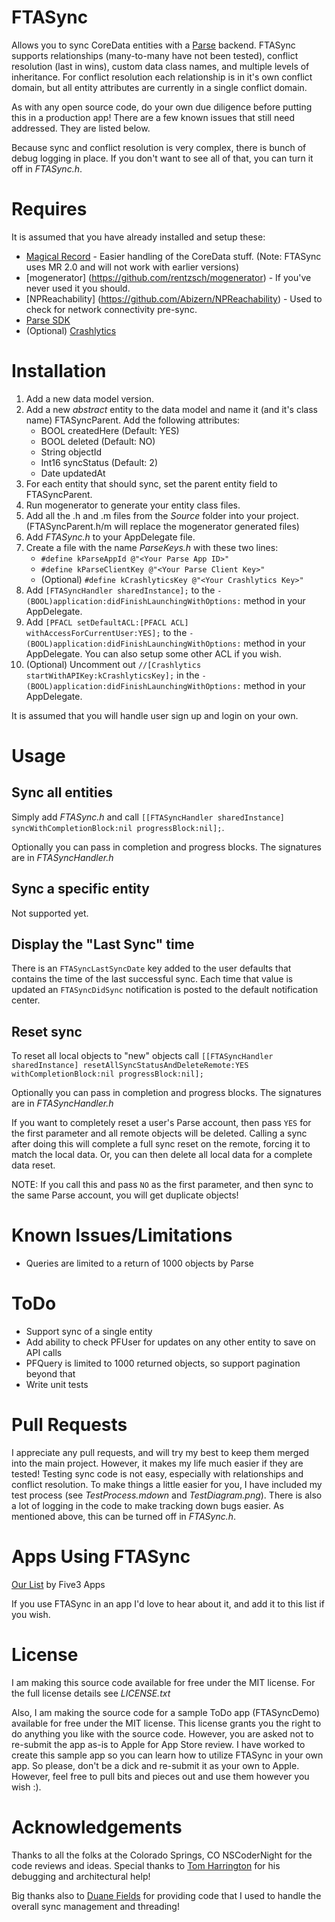 # FTASync

Allows you to sync CoreData entities with a [Parse](https://www.parse.com/) backend. FTASync supports relationships (many-to-many have not been tested), conflict resolution (last in wins), custom data class names, and multiple levels of inheritance. For conflict resolution each relationship is in it's own conflict domain, but all entity attributes are currently in a single conflict domain. 

As with any open source code, do your own due diligence before putting this in a production app! There are a few known issues that still need addressed. They are listed below.

Because sync and conflict resolution is very complex, there is bunch of debug logging in place. If you don't want to see all of that, you can turn it off in *FTASync.h*.

# Requires

It is assumed that you have already installed and setup these:

* [Magical Record](https://github.com/magicalpanda/MagicalRecord) - Easier handling of the CoreData stuff. (Note: FTASync uses MR 2.0 and will not work with earlier versions)
* [mogenerator] (https://github.com/rentzsch/mogenerator) - If you've never used it you should.
* [NPReachability] (https://github.com/Abizern/NPReachability) - Used to check for network connectivity pre-sync.
* [Parse SDK](https://www.parse.com/apps/quickstart)
* (Optional) [Crashlytics](http://www.crashlytics.com/)

# Installation

1. Add a new data model version.
2. Add a new *abstract* entity to the data model and name it (and it's class name) FTASyncParent. Add the following attributes:
    * BOOL createdHere (Default: YES)
    * BOOL deleted (Default: NO)
    * String objectId
    * Int16 syncStatus (Default: 2)
    * Date updatedAt
3. For each entity that should sync, set the parent entity field to FTASyncParent.
4. Run mogenerator to generate your entity class files.
5. Add all the .h and .m files from the *Source* folder into your project. (FTASyncParent.h/m will replace the mogenerator generated files)
6. Add *FTASync.h* to your AppDelegate file.
7. Create a file with the name *ParseKeys.h* with these two lines:
    * `#define kParseAppId @"<Your Parse App ID>"`
    * `#define kParseClientKey @"<Your Parse Client Key>"`
    * (Optional) `#define kCrashlyticsKey @"<Your Crashlytics Key>"`
8. Add `[FTASyncHandler sharedInstance];` to the `- (BOOL)application:didFinishLaunchingWithOptions:` method in your AppDelegate.
9. Add `[PFACL setDefaultACL:[PFACL ACL] withAccessForCurrentUser:YES];` to the `- (BOOL)application:didFinishLaunchingWithOptions:` method in your AppDelegate. You can also setup some other ACL if you wish.
10. (Optional) Uncomment out `//[Crashlytics startWithAPIKey:kCrashlyticsKey];` in the `- (BOOL)application:didFinishLaunchingWithOptions:` method in your AppDelegate.

It is assumed that you will handle user sign up and login on your own.

# Usage

## Sync all entities

Simply add *FTASync.h* and call `[[FTASyncHandler sharedInstance] syncWithCompletionBlock:nil progressBlock:nil];`.

Optionally you can pass in completion and progress blocks. The signatures are in *FTASyncHandler.h*

## Sync a specific entity

Not supported yet.

## Display the "Last Sync" time

There is an `FTASyncLastSyncDate` key added to the user defaults that contains the time of the last successful sync. Each time that value is updated an `FTASyncDidSync` notification is posted to the default notification center.

## Reset sync

To reset all local objects to "new" objects call `[[FTASyncHandler sharedInstance] resetAllSyncStatusAndDeleteRemote:YES withCompletionBlock:nil progressBlock:nil];`

Optionally you can pass in completion and progress blocks. The signatures are in *FTASyncHandler.h*

If you want to completely reset a user's Parse account, then pass `YES` for the first parameter and all remote objects will be deleted. Calling a sync after doing this will complete a full sync reset on the remote, forcing it to match the local data. Or, you can then delete all local data for a complete data reset.

NOTE: If you call this and pass `NO` as the first parameter, and then sync to the same Parse account, you will get duplicate objects!

# Known Issues/Limitations

* Queries are limited to a return of 1000 objects by Parse

# ToDo

* Support sync of a single entity
* Add ability to check PFUser for updates on any other entity to save on API calls
* PFQuery is limited to 1000 returned objects, so support pagination beyond that
* Write unit tests

# Pull Requests

I appreciate any pull requests, and will try my best to keep them merged into the main project. However, it makes my life much easier if they are tested! Testing sync code is not easy, especially with relationships and conflict resolution. To make things a little easier for you, I have included my test process (see *TestProcess.mdown* and *TestDiagram.png*). There is also a lot of logging in the code to make tracking down bugs easier. As mentioned above, this can be turned off in *FTASync.h*.


# Apps Using FTASync

[Our List](http://itunes.apple.com/WebObjects/MZStore.woa/wa/viewSoftware?id=548960426&mt=8) by Five3 Apps

If you use FTASync in an app I'd love to hear about it, and add it to this list if you wish.

# License

I am making this source code available for free under the MIT license. For the full license details see *LICENSE.txt*

Also, I am making the source code for a sample ToDo app (FTASyncDemo) available for free under the MIT license. This license grants you the right to do anything you like with the source code. However, you are asked not to re-submit the app as-is to Apple for App Store review. I have worked to create this sample app so you can learn how to utilize FTASync in your own app. So please, don't be a dick and re-submit it as your own to Apple. However, feel free to pull bits and pieces out and use them however you wish :).

# Acknowledgements

Thanks to all the folks at the Colorado Springs, CO NSCoderNight for the code reviews and ideas. Special thanks to [Tom Harrington](https://github.com/atomicbird) for his debugging and architectural help!

Big thanks also to [Duane Fields](https://github.com/duanefields) for providing code that I used to handle the overall sync management and threading!